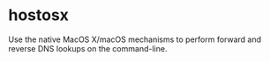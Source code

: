 # hostosx
Use the native MacOS X/macOS mechanisms to perform forward and reverse DNS lookups on the command-line.
